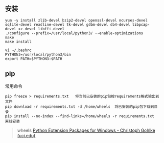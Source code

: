 ## 安装

```
yum -y install zlib-devel bzip2-devel openssl-devel ncurses-devel sqlite-devel readline-devel tk-devel gdbm-devel db4-devel libpcap-devel xz-devel libffi-devel
./configure --prefix=/usr/local/python3/ --enable-optimizations
make
make install
```

```
vi ~/.bashrc
PYTHON3=/usr/local/python3/bin
export PATH=$PYTHON3:$PATH
```



## pip

常用命令

```shell
pip freeze > requirements.txt   将当前已安装的pip包按requirements格式输出到文件
pip download -r requirements.txt -d /home/wheels  将已安装的pip包下载到目录
pip install --no-index --find-links=/home/wheels -r requirements.txt 离线安装
```



> wheels [Python Extension Packages for Windows - Christoph Gohlke (uci.edu)](https://www.lfd.uci.edu/~gohlke/pythonlibs/#ta-lib)

